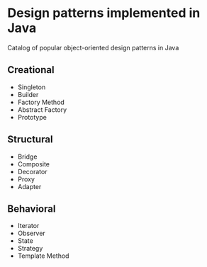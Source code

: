# Design patterns implemented in Java

Catalog of popular object-oriented design patterns in Java

## Creational

 - Singleton
 - Builder
 - Factory Method
 - Abstract Factory
 - Prototype
 
## Structural

 - Bridge
 - Composite
 - Decorator
 - Proxy
 - Adapter
 
## Behavioral

 - Iterator
 - Observer
 - State
 - Strategy
 - Template Method

